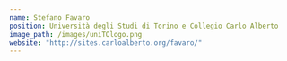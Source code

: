 ```yaml
---
name: Stefano Favaro
position: Università degli Studi di Torino e Collegio Carlo Alberto
image_path: /images/uniTOlogo.png
website: "http://sites.carloalberto.org/favaro/"
---
```

